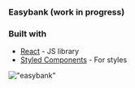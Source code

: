 ### Easybank **(work in progress)**

### Built with

- [React](https://reactjs.org/) - JS library
- [Styled Components](https://styled-components.com/) - For styles

!["easybank"](https://github.com/johncabang/react-easybank/blob/main/docs/react-easybank-sceenshot-desktop-fullpage.png-001?raw=true)
